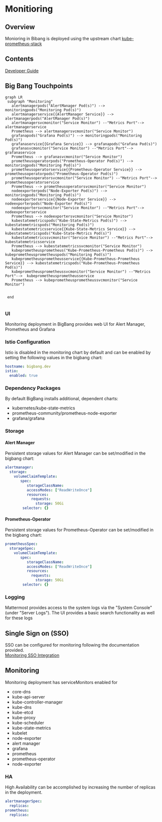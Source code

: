 # Monitioring

## Overview
Monioring in Bibang is deployed using the upstream chart  [kube-prometheus-stack](https://github.com/prometheus-community/helm-charts/charts/kube-prometheus-stack)

## Contents

[Developer Guide](docs/developer-guide.md)

## Big Bang Touchpoints

 ```mermaid
graph LR
  subgraph "Monitoring"
    alertmanagerpods("AlertManager Pod(s)") --> monitoringpods("Monitoring Pod(s)")
    alertmanagerservice{{AlertManager Service}} --> alertmanagerpods("AlertManager Pod(s)")
    alertmanagersvcmonitor("Service Monitor") --"Metrics Port"--> alertmanagerservice
    Prometheus --> alertmanagersvcmonitor("Service Monitor")
    grafanapods("Grafana Pod(s)") --> monitoringpods("Monitoring Pod(s)")
    grafanaservice{{Grafana Service}} --> grafanapods("Grafana Pod(s)")
    grafanasvcmonitor("Service Monitor") --"Metrics Port"--> grafanaservice
    Prometheus --> grafanasvcmonitor("Service Monitor")
    prometheusoperatorpods("Prometheus-Operator Pod(s)") --> monitoringpods("Monitoring Pod(s)")
    prometheusoperatorservice{{Prometheus-Operator Service}} -->  prometheusoperatorpods("Prometheus-Operator Pod(s)")
    prometheusoperatorsvcmonitor("Service Monitor") --"Metrics Port"--> prometheusoperatorservice
    Prometheus --> prometheusoperatorsvcmonitor("Service Monitor")
    nodeexporterpods("Node-Exporter Pod(s)") --> monitoringpods("Monitoring Pod(s)")
    nodeexporterservice{{Node-Exporter Service}} -->  nodeexporterpods("Node-Exporter Pod(s)")
    nodeexportersvcmonitor("Service Monitor") --"Metrics Port"-->  nodeexporterservice
    Prometheus --> nodeexportersvcmonitor("Service Monitor")
    kubestatemetricspods("Kube-State-Metrics Pod(s)") --> kubestatemetricspods("Monitoring Pod(s)")
    kubestatemetricsservice{{Kube-State-Metrics Service}} --> kubestatemetricspods("Kube-State-Metrics Pod(s)")
    kubestatemetricssvcmonitor("Service Monitor") --"Metrics Port"-->  kubestatemetricsservice
    Prometheus --> kubestatemetricssvcmonitor("Service Monitor")
    kubeprometheusprometheus("Kube-Prometheus-Prometheus Pod(s)") --> kubeprometheusprometheuspods("Monitoring Pod(s)")
    kubeprometheusprometheusservice{{Kube-Prometheus-Prometheus Service}} --> kubestatemetricspods("Kube-Prometheus-Prometheus Pod(s)")
    kubeprometheusprometheussvcmonitor("Service Monitor") --"Metrics Port"-->  kubeprometheusprometheusservice
    Prometheus --> kubeprometheusprometheussvcmonitor("Service Monitor")

    
  end
  
```   
### UI

Monitoring deployment in BigBang provides web UI for Alert Manager, Prometheus and Grafana

### Istio Configuration

Istio is disabled in the monitoring
 chart by default and can be enabled by setting the following values in the bigbang chart:

```yaml
hostname: bigbang.dev
istio:
  enabled: true
```

### Dependency Packages

By default BigBang  installs additional, dependent charts:
* kubernetes/kube-state-metrics
* prometheus-community/prometheus-node-exporter
* grafana/grafana

### Storage
#### Alert Manager
Persistent storage values for Alert Manager can be set/modified  in the bigbang chart:

```yaml
alertmanager:
  storage:
    volumeClaimTemplate:
       spec:
          storageClassName: 
          accessModes: ["ReadWriteOnce"]
          resources:
            requests:
              storage: 50Gi
        selector: {}
```

#### Prometheus-Operator
Persistent storage values for Prometheus-Operator can be set/modified  in the bigbang chart:

```yaml
prometheusSpec:
  storageSpec:
    volumeClaimTemplate:
       spec:
          storageClassName: 
          accessModes: ["ReadWriteOnce"]
          resources:
            requests:
              storage: 50Gi
        selector: {}
```

### Logging

Mattermost provides access to the system logs via the "System Console" (under "Server Logs"). The UI provides a basic search functionality as well for these logs

## Single Sign on (SSO)

SSO can be configured for monitoring  following the documentation provided. \
[Monitoring SSO Integration](https://repo1.dso.mil/platform-one/big-bang/apps/core/monitoring/-/blob/main/docs/KEYCLOAK.md)

## Monitoring
Monitoring deployment has serviceMonitors enabled for
* core-dns
* kube-api-server
* kube-controller-manager
* kube-dns
* kube-etcd
* kube-proxy
* kube-scheduler
* kube-state-metrics
*  kubelet
* node-exporter
* alert manager
* grafana
* prometheus
* prometheus-operator
* node-exporter

### HA

High Availability can be accomplished by increasing the number of replicas in the deployment.

```yaml
alertmanagerSpec:
  replicas:
prometheus:
  replicas:
```








